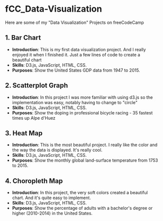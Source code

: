 # fCC_Data-Visualization
Here are some of my "Data Visualization" Projects on freeCodeCamp

## 1. Bar Chart
- **Introduction**: This is my first data visualization project. And I really enjoyed it when I finished it. Just a few lines of code to create a beautiful chart
- **Skills**: D3.js, JavaScript, HTML, CSS.
- **Purposes**: Show the United States GDP data from 1947 to 2015.

## 2. Scatterplot Graph
- **Introduction**: In this project I was more familiar with using d3.js so the implementation was easy, notably having to change to "circle"
- **Skills**: D3.js, JavaScript, HTML, CSS.
- **Purposes**: Show the doping in professional bicycle racing - 35 fastest times up Alpe d'Huez

## 3. Heat Map
- **Introduction**: This is the most beautiful project. I really like the color and the way the data is displayed. It's really cool.
- **Skills**: D3.js, JavaScript, HTML, CSS.
- **Purposes**: Show the monthly global land-surface temperature from 1753 to 2015.

## 4. Choropleth Map
- **Introduction**: In this project, the very soft colors created a beautiful chart. And it's quite easy to implement.
- **Skills**: D3.js, JavaScript, HTML, CSS.
- **Purposes**: Show the percentage of adults with a bachelor's degree or higher (2010-2014) in the United States.